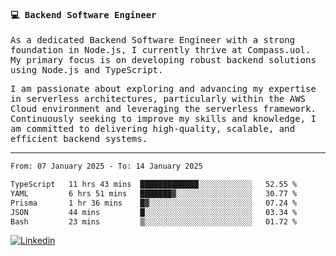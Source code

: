 
<samp>
  
#### 💻 Backend Software Engineer

As a dedicated Backend Software Engineer with a strong foundation in Node.js, I currently thrive at Compass.uol. My primary focus is on developing robust backend solutions using Node.js and TypeScript.

I am passionate about exploring and advancing my expertise in serverless architectures, particularly within the AWS Cloud environment and leveraging the serverless framework. Continuously seeking to improve my skills and knowledge, I am committed to delivering high-quality, scalable, and efficient backend systems.

---

<!--START_SECTION:waka-->

```txt
From: 07 January 2025 - To: 14 January 2025

TypeScript   11 hrs 43 mins  █████████████░░░░░░░░░░░░   52.55 %
YAML         6 hrs 51 mins   ███████▓░░░░░░░░░░░░░░░░░   30.77 %
Prisma       1 hr 36 mins    █▓░░░░░░░░░░░░░░░░░░░░░░░   07.24 %
JSON         44 mins         █░░░░░░░░░░░░░░░░░░░░░░░░   03.34 %
Bash         23 mins         ▒░░░░░░░░░░░░░░░░░░░░░░░░   01.72 %
```

<!--END_SECTION:waka-->
  
</samp>

[![Linkedin](https://img.shields.io/badge/-Mateus%20Garcia-c080ff?style=flat-square&logo=Linkedin&logoColor=white&link=https://www.linkedin.com/in/mpgxc)](https://www.linkedin.com/in/mateusogarcia) 
